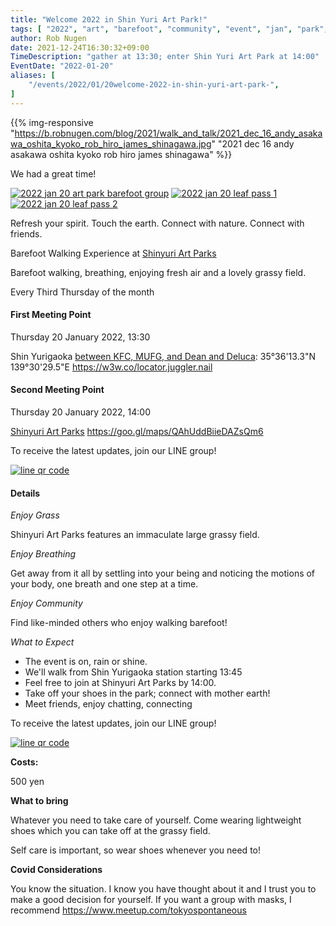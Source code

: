 ```yaml
---
title: "Welcome 2022 in Shin Yuri Art Park!"
tags: [ "2022", "art", "barefoot", "community", "event", "jan", "park", "shinyuri", "walk" ]
author: Rob Nugen
date: 2021-12-24T16:30:32+09:00
TimeDescription: "gather at 13:30; enter Shin Yuri Art Park at 14:00"
EventDate: "2022-01-20"
aliases: [
    "/events/2022/01/20welcome-2022-in-shin-yuri-art-park-",
]
---
```


{{% img-responsive "https://b.robnugen.com/blog/2021/walk_and_talk/2021_dec_16_andy_asakawa_oshita_kyoko_rob_hiro_james_shinagawa.jpg" "2021 dec 16 andy asakawa oshita kyoko rob hiro james shinagawa" %}}

We had a great time!

[![2022 jan 20 art park barefoot group](//b.robnugen.com/blog/2022/walk_and_talk/thumbs/2022_jan_20_art_park_barefoot_group.jpg)](//b.robnugen.com/blog/2022/walk_and_talk/2022_jan_20_art_park_barefoot_group_1000.jpg)
[![2022 jan 20 leaf pass 1](//b.robnugen.com/blog/2022/walk_and_talk/thumbs/2022_jan_20_leaf_pass_1.jpg)](//b.robnugen.com/blog/2022/walk_and_talk/2022_jan_20_leaf_pass_1_1000.jpg)
[![2022 jan 20 leaf pass 2](//b.robnugen.com/blog/2022/walk_and_talk/thumbs/2022_jan_20_leaf_pass_2.jpg)](//b.robnugen.com/blog/2022/walk_and_talk/2022_jan_20_leaf_pass_2_1000.jpg)

Refresh your spirit. Touch the earth. Connect with nature. Connect with friends.

Barefoot Walking Experience at [Shinyuri Art Parks](http://www.airgreen.info/artparks.html)

Barefoot walking, breathing, enjoying fresh air and a lovely grassy field.

Every Third Thursday of the month

#### First Meeting Point

Thursday 20 January 2022, 13:30

Shin Yurigaoka [between KFC, MUFG, and Dean and Deluca](https://goo.gl/maps/aoY2j7WxkNjSC2u98):  35°36'13.3"N 139°30'29.5"E  https://w3w.co/locator.juggler.nail

#### Second Meeting Point

Thursday 20 January 2022, 14:00

[Shinyuri Art Parks](http://www.airgreen.info/artparks.html) https://goo.gl/maps/QAhUddBiieDAZsQm6

To receive the latest updates, join our LINE group!

[![line qr code](//b.robnugen.com/blog/2021/thumbs/2021_sep_25_rob_line_qr_code_text_walk_and_talk.jpg)](//b.robnugen.com/blog/2021/2021_sep_25_rob_line_qr_code_text_walk_and_talk.jpg)

#### Details

*Enjoy Grass*

Shinyuri Art Parks features an immaculate large grassy field.

*Enjoy Breathing*

Get away from it all by settling into your being and noticing the
motions of your body, one breath and one step at a time.

*Enjoy Community*

Find like-minded others who enjoy walking barefoot!

*What to Expect*

* The event is on, rain or shine.
* We'll walk from Shin Yurigaoka station starting 13:45
* Feel free to join at Shinyuri Art Parks by 14:00.
* Take off your shoes in the park; connect with mother earth!
* Meet friends, enjoy chatting, connecting

To receive the latest updates, join our LINE group!

[![line qr code](//b.robnugen.com/blog/2021/thumbs/2021_sep_25_rob_line_qr_code_text_walk_and_talk.jpg)](//b.robnugen.com/blog/2021/2021_sep_25_rob_line_qr_code_text_walk_and_talk.jpg)

**Costs:**

500 yen

**What to bring**

Whatever you need to take care of yourself.  Come wearing lightweight
shoes which you can take off at the grassy field.

Self care is important, so wear shoes whenever you need to!

**Covid Considerations**

You know the situation.  I know you have thought about it and I trust you
to make a good decision for yourself.  If you want a group with masks,
I recommend https://www.meetup.com/tokyospontaneous
